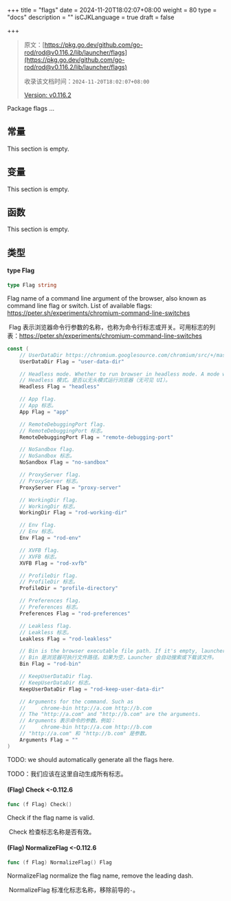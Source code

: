 +++
title = "flags"
date = 2024-11-20T18:02:07+08:00
weight = 80
type = "docs"
description = ""
isCJKLanguage = true
draft = false

+++

> 原文：[https://pkg.go.dev/github.com/go-rod/rod@v0.116.2/lib/launcher/flags](https://pkg.go.dev/github.com/go-rod/rod@v0.116.2/lib/launcher/flags)
>
> 收录该文档时间：`2024-11-20T18:02:07+08:00`
>
> [Version: v0.116.2](https://pkg.go.dev/github.com/go-rod/rod@v0.116.2/lib/launcher/flags?tab=versions)

Package flags ...

## 常量

This section is empty.

## 变量

This section is empty.

## 函数

This section is empty.

## 类型

#### type Flag 

``` go
type Flag string
```

Flag name of a command line argument of the browser, also known as command line flag or switch. List of available flags: https://peter.sh/experiments/chromium-command-line-switches

​	Flag 表示浏览器命令行参数的名称，也称为命令行标志或开关。可用标志的列表：https://peter.sh/experiments/chromium-command-line-switches

``` go
const (
	// UserDataDir https://chromium.googlesource.com/chromium/src/+/master/docs/user_data_dir.md
	UserDataDir Flag = "user-data-dir"

	// Headless mode. Whether to run browser in headless mode. A mode without visible UI.
	// Headless 模式。是否以无头模式运行浏览器（无可见 UI）。
	Headless Flag = "headless"

	// App flag.
	// App 标志。
	App Flag = "app"

	// RemoteDebuggingPort flag.
	// RemoteDebuggingPort 标志。
	RemoteDebuggingPort Flag = "remote-debugging-port"

	// NoSandbox flag.
	// NoSandbox 标志。
	NoSandbox Flag = "no-sandbox"

	// ProxyServer flag.
	// ProxyServer 标志。
	ProxyServer Flag = "proxy-server"

	// WorkingDir flag.
	// WorkingDir 标志。
	WorkingDir Flag = "rod-working-dir"

	// Env flag.
	// Env 标志。
	Env Flag = "rod-env"

	// XVFB flag.
	// XVFB 标志。
	XVFB Flag = "rod-xvfb"

	// ProfileDir flag.
	// ProfileDir 标志。
	ProfileDir = "profile-directory"

	// Preferences flag.
	// Preferences 标志。
	Preferences Flag = "rod-preferences"

	// Leakless flag.
	// Leakless 标志。
	Leakless Flag = "rod-leakless"

	// Bin is the browser executable file path. If it's empty, launcher will automatically search or download the bin.
	// Bin 是浏览器可执行文件路径。如果为空，Launcher 会自动搜索或下载该文件。
	Bin Flag = "rod-bin"

	// KeepUserDataDir flag.
	// KeepUserDataDir 标志。
	KeepUserDataDir Flag = "rod-keep-user-data-dir"

	// Arguments for the command. Such as
	//     chrome-bin http://a.com http://b.com
	// The "http://a.com" and "http://b.com" are the arguments.
	// Arguments 表示命令的参数。例如：
	//     chrome-bin http://a.com http://b.com
	// "http://a.com" 和 "http://b.com" 是参数。
	Arguments Flag = ""
)
```

TODO: we should automatically generate all the flags here.

TODO：我们应该在这里自动生成所有标志。

#### (Flag) Check <-0.112.6

``` go
func (f Flag) Check()
```

Check if the flag name is valid.

​	Check 检查标志名称是否有效。

#### (Flag) NormalizeFlag <-0.112.6

``` go
func (f Flag) NormalizeFlag() Flag
```

NormalizeFlag normalize the flag name, remove the leading dash.

​	NormalizeFlag 标准化标志名称，移除前导的`-`。
